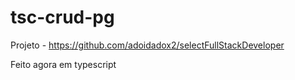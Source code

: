 # tsc-crud-pg
Projeto - https://github.com/adoidadox2/selectFullStackDeveloper 

Feito agora em typescript
